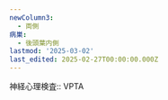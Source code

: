 ```yaml
---
newColumn3:
  - 両側
病巣:
  - 後頭葉内側
lastmod: '2025-03-02'
last_edited: 2025-02-27T00:00:00.000Z
---
```


神経心理検査:: VPTA
